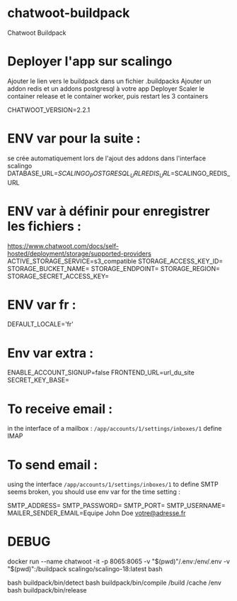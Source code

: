 # chatwoot-buildpack
Chatwoot Buildpack

# Deployer l'app sur scalingo

Ajouter le lien vers le buildpack dans un fichier .buildpacks
Ajouter un addon redis et un addons postgresql à votre app
Deployer
Scaler le container release et le container worker, puis restart les 3 containers

CHATWOOT_VERSION=2.2.1

# ENV var pour la suite :

se crée automatiquement lors de l'ajout des addons dans l'interface scalingo
DATABASE_URL=$SCALINGO_POSTGRESQL_URL
REDIS_URL=$SCALINGO_REDIS_URL

# ENV var à définir pour enregistrer les fichiers :
https://www.chatwoot.com/docs/self-hosted/deployment/storage/supported-providers
ACTIVE_STORAGE_SERVICE=s3_compatible
STORAGE_ACCESS_KEY_ID=
STORAGE_BUCKET_NAME=
STORAGE_ENDPOINT=
STORAGE_REGION=
STORAGE_SECRET_ACCESS_KEY=

# ENV var fr :
DEFAULT_LOCALE='fr'

# Env var extra :
ENABLE_ACCOUNT_SIGNUP=false
FRONTEND_URL=url_du_site
SECRET_KEY_BASE=

# To receive email :
in the interface of a mailbox :
`/app/accounts/1/settings/inboxes/1` define IMAP

# To send email :
using the interface `/app/accounts/1/settings/inboxes/1` to define SMTP seems broken, you should use env var for the time setting :

SMTP_ADDRESS=
SMTP_PASSWORD=
SMTP_PORT=
SMTP_USERNAME=
MAILER_SENDER_EMAIL=Equipe John Doe <votre@adresse.fr>

# DEBUG
docker run --name chatwoot -it -p 8065:8065 -v "$(pwd)"/.env:/env/.env -v "$(pwd)":/buildpack scalingo/scalingo-18:latest bash

bash buildpack/bin/detect
bash buildpack/bin/compile /build /cache /env
bash buildpack/bin/release

